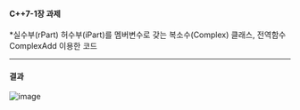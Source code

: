 #### C++7-1장 과제
  *실수부(rPart) 허수부(iPart)를 멤버변수로 갖는 복소수(Complex) 클래스, 전역함수 ComplexAdd 이용한 코드

---
#### 결과
![image](https://github.com/user-attachments/assets/52f732b2-fa56-4844-9834-ddf3576ecca6)
